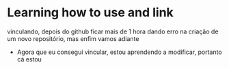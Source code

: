 # Learning how to use and link

vinculando, depois do github ficar mais de 1 hora dando erro na criação de um novo repositório, mas enfim vamos adiante

- Agora que eu consegui vincular, estou aprendendo a modificar, portanto cá estou

